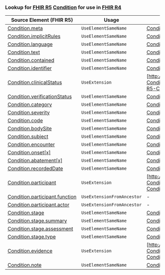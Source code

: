 ### Lookup for [FHIR R5](https://hl7.org/fhir/R5/) [Condition](https://hl7.org/fhir/R5/Condition.html) for use in [FHIR R4](https://hl7.org/fhir/R4/)

| Source Element (FHIR R5) | Usage | Target |
| -------------- | ----- | ------ |
| [Condition.meta](https://hl7.org/fhir/R5/Condition.html#resource) | `UseElementSameName` | [Condition.meta](https://hl7.org/fhir/R4/Condition.html#resource) |
| [Condition.implicitRules](https://hl7.org/fhir/R5/Condition.html#resource) | `UseElementSameName` | [Condition.implicitRules](https://hl7.org/fhir/R4/Condition.html#resource) |
| [Condition.language](https://hl7.org/fhir/R5/Condition.html#resource) | `UseElementSameName` | [Condition.language](https://hl7.org/fhir/R4/Condition.html#resource) |
| [Condition.text](https://hl7.org/fhir/R5/Condition.html#resource) | `UseElementSameName` | [Condition.text](https://hl7.org/fhir/R4/Condition.html#resource) |
| [Condition.contained](https://hl7.org/fhir/R5/Condition.html#resource) | `UseElementSameName` | [Condition.contained](https://hl7.org/fhir/R4/Condition.html#resource) |
| [Condition.identifier](https://hl7.org/fhir/R5/Condition.html#resource) | `UseElementSameName` | [Condition.identifier](https://hl7.org/fhir/R4/Condition.html#resource) |
| [Condition.clinicalStatus](https://hl7.org/fhir/R5/Condition.html#resource) | `UseExtension` | [http://hl7.org/fhir/5.0/StructureDefinition/extension-Condition.clinicalStatus](StructureDefinition-ext-R5-Condition.clinicalStatus.html) |
| [Condition.verificationStatus](https://hl7.org/fhir/R5/Condition.html#resource) | `UseElementSameName` | [Condition.verificationStatus](https://hl7.org/fhir/R4/Condition.html#resource) |
| [Condition.category](https://hl7.org/fhir/R5/Condition.html#resource) | `UseElementSameName` | [Condition.category](https://hl7.org/fhir/R4/Condition.html#resource) |
| [Condition.severity](https://hl7.org/fhir/R5/Condition.html#resource) | `UseElementSameName` | [Condition.severity](https://hl7.org/fhir/R4/Condition.html#resource) |
| [Condition.code](https://hl7.org/fhir/R5/Condition.html#resource) | `UseElementSameName` | [Condition.code](https://hl7.org/fhir/R4/Condition.html#resource) |
| [Condition.bodySite](https://hl7.org/fhir/R5/Condition.html#resource) | `UseElementSameName` | [Condition.bodySite](https://hl7.org/fhir/R4/Condition.html#resource) |
| [Condition.subject](https://hl7.org/fhir/R5/Condition.html#resource) | `UseElementSameName` | [Condition.subject](https://hl7.org/fhir/R4/Condition.html#resource) |
| [Condition.encounter](https://hl7.org/fhir/R5/Condition.html#resource) | `UseElementSameName` | [Condition.encounter](https://hl7.org/fhir/R4/Condition.html#resource) |
| [Condition.onset[x]](https://hl7.org/fhir/R5/Condition.html#resource) | `UseElementSameName` | [Condition.onset[x]](https://hl7.org/fhir/R4/Condition.html#resource) |
| [Condition.abatement[x]](https://hl7.org/fhir/R5/Condition.html#resource) | `UseElementSameName` | [Condition.abatement[x]](https://hl7.org/fhir/R4/Condition.html#resource) |
| [Condition.recordedDate](https://hl7.org/fhir/R5/Condition.html#resource) | `UseElementSameName` | [Condition.recordedDate](https://hl7.org/fhir/R4/Condition.html#resource) |
| [Condition.participant](https://hl7.org/fhir/R5/Condition.html#resource) | `UseExtension` | [http://hl7.org/fhir/5.0/StructureDefinition/extension-Condition.participant](StructureDefinition-ext-R5-Condition.participant.html) |
| [Condition.participant.function](https://hl7.org/fhir/R5/Condition.html#resource) | `UseExtensionFromAncestor` | - |
| [Condition.participant.actor](https://hl7.org/fhir/R5/Condition.html#resource) | `UseExtensionFromAncestor` | - |
| [Condition.stage](https://hl7.org/fhir/R5/Condition.html#resource) | `UseElementSameName` | [Condition.stage](https://hl7.org/fhir/R4/Condition.html#resource) |
| [Condition.stage.summary](https://hl7.org/fhir/R5/Condition.html#resource) | `UseElementSameName` | [Condition.stage.summary](https://hl7.org/fhir/R4/Condition.html#resource) |
| [Condition.stage.assessment](https://hl7.org/fhir/R5/Condition.html#resource) | `UseElementSameName` | [Condition.stage.assessment](https://hl7.org/fhir/R4/Condition.html#resource) |
| [Condition.stage.type](https://hl7.org/fhir/R5/Condition.html#resource) | `UseElementSameName` | [Condition.stage.type](https://hl7.org/fhir/R4/Condition.html#resource) |
| [Condition.evidence](https://hl7.org/fhir/R5/Condition.html#resource) | `UseExtension` | [http://hl7.org/fhir/5.0/StructureDefinition/extension-Condition.evidence](StructureDefinition-ext-R5-Condition.evidence.html) |
| [Condition.note](https://hl7.org/fhir/R5/Condition.html#resource) | `UseElementSameName` | [Condition.note](https://hl7.org/fhir/R4/Condition.html#resource) |
